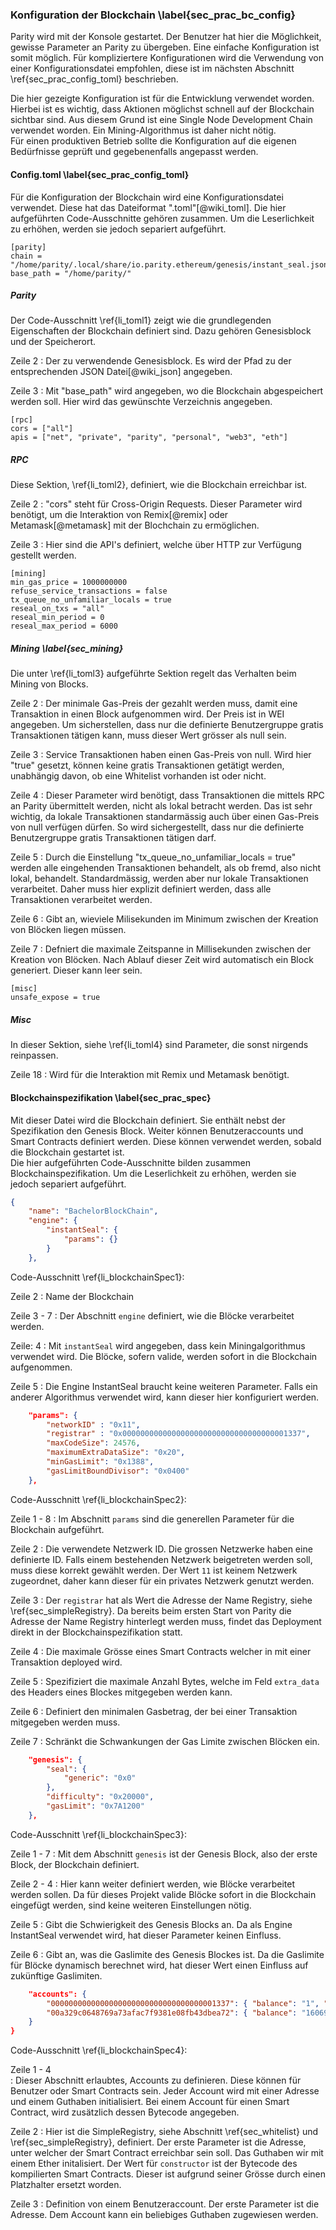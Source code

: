 

### Konfiguration der Blockchain \label{sec_prac_bc_config}

Parity wird mit der Konsole gestartet. Der Benutzer hat hier die Möglichkeit,
gewisse Parameter an Parity zu übergeben. Eine einfache Konfiguration ist somit
möglich. Für kompliziertere Konfigurationen wird die Verwendung von einer
Konfigurationsdatei empfohlen, diese ist im nächsten Abschnitt
\ref{sec_prac_config_toml} beschrieben.

Die hier gezeigte Konfiguration ist für die Entwicklung verwendet worden.
Hierbei ist es wichtig, dass Aktionen möglichst schnell auf der Blockchain
sichtbar sind. Aus diesem Grund ist eine Single Node Development Chain verwendet
worden. Ein Mining-Algorithmus ist daher nicht nötig.\
Für einen produktiven Betrieb sollte die Konfiguration auf die eigenen
Bedürfnisse geprüft und gegebenenfalls angepasst werden. 

#### Config.toml \label{sec_prac_config_toml}

Für die Konfiguration der Blockchain wird eine Konfigurationsdatei verwendet.
Diese hat das Dateiformat ".toml"[@wiki_toml]. Die hier aufgeführten
Code-Ausschnitte gehören zusammen. Um die Leserlichkeit zu erhöhen, werden sie
jedoch separiert aufgeführt.

```{caption="Konfigurationsdatei für Parity" label=li_toml1 .numberLines}
[parity]
chain = "/home/parity/.local/share/io.parity.ethereum/genesis/instant_seal.json"
base_path = "/home/parity/"
```
##### Parity

Der Code-Ausschnitt \ref{li_toml1} zeigt wie die grundlegenden Eigenschaften der Blockchain definiert sind.
Dazu gehören Genesisblock und der Speicherort. 

Zeile 2
:     Der zu verwendende Genesisblock. Es wird der Pfad zu der entsprechenden 
JSON Datei[@wiki_json] angegeben. 

Zeile 3
:    Mit "base_path" wird angegeben, wo die Blockchain abgespeichert werden 
soll. Hier wird das gewünschte Verzeichnis angegeben.


```{caption="Konfigurationsdatei für Parity" label=li_toml2 .numberLines}
[rpc]
cors = ["all"]
apis = ["net", "private", "parity", "personal", "web3", "eth"]
```

##### RPC

Diese Sektion, \ref{li_toml2}, definiert, wie die Blockchain erreichbar ist.

Zeile 2
:    "cors" steht für Cross-Origin Requests. Dieser Parameter wird benötigt, 
um die Interaktion von Remix[@remix] oder Metamask[@metamask] mit der Blochchain 
zu ermöglichen. 

Zeile 3
:    Hier sind die API's definiert, welche über HTTP zur Verfügung gestellt werden.


```{caption="Konfigurationsdatei für Parity" label=li_toml3 .numberLines}
[mining]
min_gas_price = 1000000000
refuse_service_transactions = false
tx_queue_no_unfamiliar_locals = true
reseal_on_txs = "all"
reseal_min_period = 0
reseal_max_period = 6000
```

##### Mining \label{sec_mining}

Die unter \ref{li_toml3} aufgeführte Sektion regelt das Verhalten beim Mining von Blocks.

Zeile 2
:    Der minimale Gas-Preis der gezahlt werden muss, damit eine Transaktion in 
einen Block aufgenommen wird. Der Preis ist in WEI angegeben. Um sicherstellen, 
dass nur die definierte Benutzergruppe gratis Transaktionen tätigen kann, muss 
dieser Wert grösser als null sein. 

Zeile 3
:    Service Transaktionen haben einen Gas-Preis von null. Wird hier "true" 
gesetzt, können keine gratis Transaktionen getätigt werden, unabhängig davon, 
ob eine Whitelist vorhanden ist oder nicht.

Zeile 4
:    Dieser Parameter wird benötigt, dass Transaktionen die mittels RPC an 
Parity übermittelt werden, nicht als lokal betracht werden. Das ist sehr 
wichtig, da lokale Transaktionen standarmässig auch über einen Gas-Preis 
von null verfügen dürfen. So wird sichergestellt, dass nur die definierte 
Benutzergruppe gratis Transaktionen tätigen darf. 

Zeile 5
:    Durch die Einstellung "tx_queue_no_unfamiliar_locals = true" werden alle 
eingehenden Transaktionen behandelt, als ob fremd, also nicht lokal, behandelt. 
Standardmässig, werden aber nur lokale Transaktionen verarbeitet. Daher muss 
hier explizit definiert werden, dass alle Transaktionen verarbeitet werden.

Zeile 6
:    Gibt an, wieviele Milisekunden im Minimum zwischen der Kreation von 
Blöcken liegen müssen.

Zeile 7
:    Defniert die maximale Zeitspanne in Millisekunden zwischen der Kreation 
von Blöcken. Nach Ablauf dieser Zeit wird automatisch ein Block generiert. Dieser 
kann leer sein.

```{caption="Konfigurationsdatei für Parity" label=li_toml4 .numberLines}
[misc]
unsafe_expose = true
```

##### Misc

In dieser Sektion, siehe \ref{li_toml4} sind Parameter, die sonst nirgends reinpassen. 

Zeile 18
:    Wird für die Interaktion mit Remix und Metamask benötigt.

#### Blockchainspezifikation \label{sec_prac_spec}

Mit dieser Datei wird die Blockchain definiert. Sie enthält nebst der
Spezifikation den Genesis Block. Weiter können Benutzeraccounts und Smart
Contracts definiert werden. Diese können verwendet werden, sobald die Blockchain
gestartet ist.\
Die hier aufgeführten Code-Ausschnitte bilden zusammen Blockchainspezifikation. Um die Leserlichkeit zu
erhöhen, werden sie jedoch separiert aufgeführt.

```{.json caption="Blockchainspezifikation mit Genesisblock" label=li_blockchainSpec1  .numberLines}
{
	"name": "BachelorBlockChain",
	"engine": {
		"instantSeal": {
			"params": {}
		}
	},
```
Code-Ausschnitt \ref{li_blockchainSpec1}:

Zeile 2
:     Name der Blockchain

Zeile 3 - 7
:     Der Abschnitt ```engine``` definiert, wie die Blöcke verarbeitet werden. 

Zeile: 4
:     Mit ```instantSeal``` wird angegeben, dass kein Miningalgorithmus verwendet 
wird. Die Blöcke, sofern valide, werden sofort in die Blockchain aufgenommen. 

Zeile 5
:     Die Engine InstantSeal braucht keine weiteren Parameter. Falls ein anderer 
Algorithmus verwendet wird, kann dieser hier konfiguriert werden. 


```{.json caption="Blockchainspezifikation mit Genesisblock" label=li_blockchainSpec2  .numberLines}
	"params": {
		"networkID" : "0x11",
		"registrar" : "0x0000000000000000000000000000000000001337",
		"maxCodeSize": 24576,
		"maximumExtraDataSize": "0x20",
		"minGasLimit": "0x1388",
		"gasLimitBoundDivisor": "0x0400"
	},
```
Code-Ausschnitt \ref{li_blockchainSpec2}:

Zeile 1 - 8
:     Im Abschnitt ```params``` sind die generellen Parameter für die Blockchain aufgeführt.

Zeile 2
:     Die verwendete Netzwerk ID. Die grossen Netzwerke haben eine definierte ID. 
Falls einem bestehenden Netzwerk beigetreten werden soll, muss diese korrekt gewählt 
werden. Der Wert ```11``` ist keinem Netzwerk zugeordnet, daher kann dieser für ein 
privates Netzwerk genutzt werden.

Zeile 3
:     Der ```registrar``` hat als Wert die Adresse der Name Registry, siehe \ref{sec_simpleRegistry}. 
Da bereits beim ersten Start von Parity die Adresse der Name Registry hinterlegt werden muss, 
findet das Deployment direkt in der Blockchainspezifikation statt. 

Zeile 4
:     Die maximale Grösse eines Smart Contracts welcher in mit einer Transaktion deployed wird. 

Zeile 5
:     Spezifiziert die maximale Anzahl Bytes, welche im Feld ```extra_data``` des 
Headers eines Blockes mitgegeben werden kann. 

Zeile 6
:      Definiert den minimalen Gasbetrag, der bei einer Transaktion mitgegeben werden muss.

Zeile 7
:      Schränkt die Schwankungen der Gas Limite zwischen Blöcken ein. 


```{.json caption="Blockchainspezifikation mit Genesisblock" label=li_blockchainSpec1  .numberLines}
	"genesis": {
		"seal": {
			"generic": "0x0"
		},
		"difficulty": "0x20000",
		"gasLimit": "0x7A1200"
	},
```

Code-Ausschnitt \ref{li_blockchainSpec3}:

Zeile 1 - 7
:      Mit dem Abschnitt ```genesis``` ist der Genesis Block, also der erste Block, 
der Blockchain definiert. 

Zeile 2 - 4
:      Hier kann weiter definiert werden, wie Blöcke verarbeitet werden sollen. Da für 
dieses Projekt valide Blöcke sofort in die Blockchain eingefügt werden, sind keine weiteren 
Einstellungen nötig. 

Zeile 5
:      Gibt die Schwierigkeit des Genesis Blocks an. Da als Engine InstantSeal verwendet wird, 
hat dieser Parameter keinen Einfluss. 

Zeile 6
:      Gibt an, was die Gaslimite des Genesis Blockes ist. Da die Gaslimite für Blöcke dynamisch 
berechnet wird, hat dieser Wert einen Einfluss auf zukünftige Gaslimiten. 


```{.json caption="Blockchainspezifikation mit Genesisblock" label=li_blockchainSpec4  .numberLines}
	"accounts": {
		"0000000000000000000000000000000000001337": { "balance": "1", "constructor": "Platzhalter für Bytecode von SimpleRegistry" },
		"00a329c0648769a73afac7f9381e08fb43dbea72": { "balance": "1606938044258990275541962092341162602522202993782792835301376" }
	}
}

```

Code-Ausschnitt \ref{li_blockchainSpec4}:

Zeile 1 - 4    
:      Dieser Abschnitt erlaubtes, Accounts zu definieren. Diese können für Benutzer oder 
Smart Contracts sein. Jeder Account wird mit einer Adresse und einem Guthaben initialisiert. 
Bei einem Account für einen Smart Contract, wird zusätzlich dessen Bytecode angegeben.

Zeile 2
:      Hier ist die SimpleRegistry, siehe Abschnitt \ref{sec_whitelist} und \ref{sec_simpleRegistry}, 
definiert. Der erste Parameter ist die Adresse, unter welcher der Smart Contract erreichbar sein soll. 
Das Guthaben wir mit einem Ether initalisiert. Der Wert für ```constructor``` ist der Bytecode des 
kompilierten Smart Contracts. Dieser ist aufgrund seiner Grösse durch einen Platzhalter ersetzt worden.

Zeile 3
:      Definition von einem Benutzeraccount. Der erste Parameter ist die Adresse. Dem Account kann ein 
beliebiges Guthaben zugewiesen werden. 


